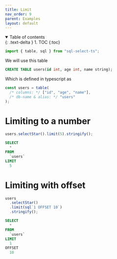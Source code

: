 ```yaml
---
title: Limit
nav_order: 9
parent: Examples
layout: default
---
```


<details open markdown="block">
  <summary>
    Table of contents
  </summary>
  {: .text-delta }
1. TOC
{:toc}
</details>

```ts
import { table, sql } from "sql-select-ts";
```

We will use this table

```sql
CREATE TABLE users(id int, age int, name string);
```

Which is defined in typescript as

```ts
const users = table(
  /* columns: */ ["id", "age", "name"],
  /* db-name & alias: */ "users"
);
```

# Limiting to a number

```ts
users.selectStar().limit(5).stringify();
```

```sql
SELECT
  *
FROM
  `users`
LIMIT
  5
```

# Limiting with offset

```ts
users
  .selectStar()
  .limit(sql`1 OFFSET 10`)
  .stringify();
```

```sql
SELECT
  *
FROM
  `users`
LIMIT
  1
OFFSET
  10
```
